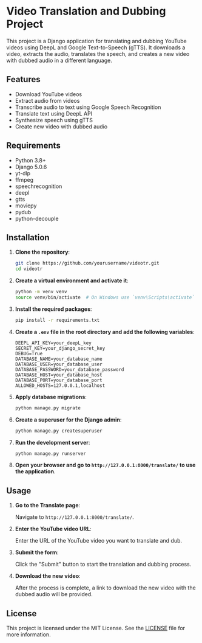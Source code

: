 # Video Translation and Dubbing Project

This project is a Django application for translating and dubbing YouTube videos using DeepL and Google Text-to-Speech (gTTS). It downloads a video, extracts the audio, translates the speech, and creates a new video with dubbed audio in a different language.

## Features

- Download YouTube videos
- Extract audio from videos
- Transcribe audio to text using Google Speech Recognition
- Translate text using DeepL API
- Synthesize speech using gTTS
- Create new video with dubbed audio

## Requirements

- Python 3.8+
- Django 5.0.6
- yt-dlp
- ffmpeg
- speechrecognition
- deepl
- gtts
- moviepy
- pydub
- python-decouple

## Installation

1. **Clone the repository**:

    ```bash
    git clone https://github.com/yourusername/videotr.git
    cd videotr
    ```

2. **Create a virtual environment and activate it**:

    ```bash
    python -m venv venv
    source venv/bin/activate  # On Windows use `venv\Scripts\activate`
    ```

3. **Install the required packages**:

    ```bash
    pip install -r requirements.txt
    ```

4. **Create a `.env` file in the root directory and add the following variables**:

    ```plaintext
    DEEPL_API_KEY=your_deepL_key
    SECRET_KEY=your_django_secret_key
    DEBUG=True
    DATABASE_NAME=your_database_name
    DATABASE_USER=your_database_user
    DATABASE_PASSWORD=your_database_password
    DATABASE_HOST=your_database_host
    DATABASE_PORT=your_database_port
    ALLOWED_HOSTS=127.0.0.1,localhost
    ```

5. **Apply database migrations**:

    ```bash
    python manage.py migrate
    ```

6. **Create a superuser for the Django admin**:

    ```bash
    python manage.py createsuperuser
    ```

7. **Run the development server**:

    ```bash
    python manage.py runserver
    ```

8. **Open your browser and go to `http://127.0.0.1:8000/translate/` to use the application**.

## Usage

1. **Go to the Translate page**:

    Navigate to `http://127.0.0.1:8000/translate/`.

2. **Enter the YouTube video URL**:

    Enter the URL of the YouTube video you want to translate and dub.

3. **Submit the form**:

    Click the "Submit" button to start the translation and dubbing process.

4. **Download the new video**:

    After the process is complete, a link to download the new video with the dubbed audio will be provided.

## License

This project is licensed under the MIT License. See the [LICENSE](LICENSE) file for more information.

